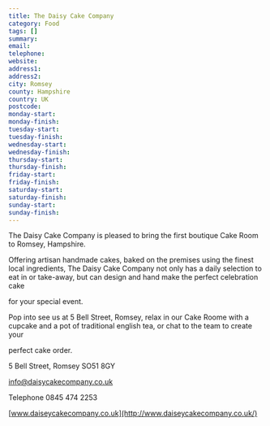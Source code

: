 ```yaml
---
title: The Daisy Cake Company
category: Food
tags: []
summary: 
email: 
telephone: 
website: 
address1: 
address2: 
city: Romsey
county: Hampshire
country: UK
postcode: 
monday-start: 
monday-finish: 
tuesday-start: 
tuesday-finish: 
wednesday-start: 
wednesday-finish: 
thursday-start: 
thursday-finish: 
friday-start: 
friday-finish: 
saturday-start: 
saturday-finish: 
sunday-start: 
sunday-finish: 
---
```

The Daisy Cake Company is pleased to bring the first boutique Cake Room to Romsey, Hampshire.

Offering artisan handmade cakes, baked on the premises using the finest local ingredients, The Daisy Cake Company not only has a daily selection to eat in or take-away, but can design and hand make the perfect celebration cake

for your special event.

Pop into see us at 5 Bell Street, Romsey, relax in our Cake Roome with a cupcake and a pot of traditional english tea, or chat to the team to create your

perfect cake order.

5 Bell Street, Romsey SO51 8GY

info@daisycakecompany.co.uk

Telephone 0845 474 2253

[www.daiseycakecompany.co.uk](http://www.daiseycakecompany.co.uk/)

